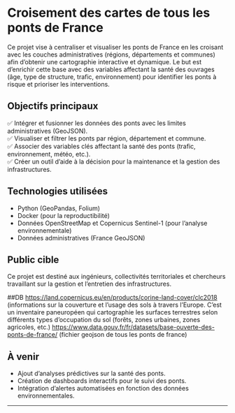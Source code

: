 # Croisement des cartes de tous les ponts de France

Ce projet vise à centraliser et visualiser les ponts de France en les croisant avec les couches administratives (régions, départements et communes) afin d’obtenir une cartographie interactive et dynamique. Le but est d’enrichir cette base avec des variables affectant la santé des ouvrages (âge, type de structure, trafic, environnement) pour identifier les ponts à risque et prioriser les interventions.

## Objectifs principaux
✅ Intégrer et fusionner les données des ponts avec les limites administratives (GeoJSON).  
✅ Visualiser et filtrer les ponts par région, département et commune.  
✅ Associer des variables clés affectant la santé des ponts (trafic, environnement, météo, etc.).  
✅ Créer un outil d’aide à la décision pour la maintenance et la gestion des infrastructures.

## Technologies utilisées
- Python (GeoPandas, Folium)
- Docker (pour la reproductibilité)
- Données OpenStreetMap et Copernicus Sentinel-1 (pour l’analyse environnementale)
- Données administratives (France GeoJSON)

## Public cible
Ce projet est destiné aux ingénieurs, collectivités territoriales et chercheurs travaillant sur la gestion et l’entretien des infrastructures.

##DB
https://land.copernicus.eu/en/products/corine-land-cover/clc2018 (informations sur la couverture et l’usage des sols à travers l’Europe. C’est un inventaire paneuropéen qui cartographie les surfaces terrestres selon différents types d’occupation du sol (forêts, zones urbaines, zones agricoles, etc.) 
https://www.data.gouv.fr/fr/datasets/base-ouverte-des-ponts-de-france/ (fichier geojson de tous les ponts de france)

## À venir
- Ajout d’analyses prédictives sur la santé des ponts.  
- Création de dashboards interactifs pour le suivi des ponts.  
- Intégration d’alertes automatisées en fonction des données environnementales.

---
